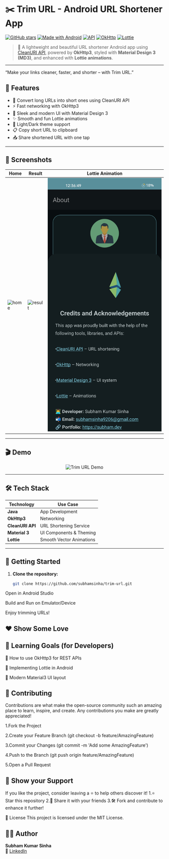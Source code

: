 # ✂️ Trim URL - Android URL Shortener App

[![GitHub stars](https://img.shields.io/github/stars/subhamsinhadev/trim-url.svg?style=social)](https://github.com/your-username/trim-url/stargazers)
[![Made with Android](https://img.shields.io/badge/Made%20with-Android-green?logo=android)](#)
[![API](https://img.shields.io/badge/API-CleanURI-blue)](https://cleanuri.com)
[![OkHttp](https://img.shields.io/badge/Library-OkHttp3-orange?logo=okhttp)](https://square.github.io/okhttp/)
[![Lottie](https://img.shields.io/badge/Animated%20by-Lottie-blueviolet?logo=lottie)](https://airbnb.io/lottie/)

> 🚀 A lightweight and beautiful URL shortener Android app using [CleanURI API](https://cleanuri.com), powered by **OkHttp3**, styled with **Material Design 3 (MD3)**, and enhanced with **Lottie animations**.

---
“Make your links cleaner, faster, and shorter – with Trim URL.”

## 📱 Features

- 🔗 Convert long URLs into short ones using CleanURI API
- ⚡ Fast networking with OkHttp3
- 🎨 Sleek and modern UI with Material Design 3
- ✨ Smooth and fun Lottie animations
- 🌙 Light/Dark theme support
- 📋 Copy short URL to clipboard
- 📤 Share shortened URL with one tap

---

## 📸 Screenshots

| Home | Result | Lottie Animation |
|------|--------|------------------|
| ![home](screenshots/home.png) | ![result](screenshots/about.png) | ![animation](screenshots/credits.jpg) |

---
<h2>🎬 Demo</h2>

<p align="center">
  <img src="screenshots/working-demo.gif" alt="Trim URL Demo" width="300"/>
</p>

---
## 🛠️ Tech Stack

| Technology      | Use Case                  |
|-----------------|---------------------------|
| **Java** | App Development           |
| **OkHttp3**     | Networking                |
| **CleanURI API**| URL Shortening Service    |
| **Material 3**  | UI Components & Theming   |
| **Lottie**      | Smooth Vector Animations  |

---

## 🚀 Getting Started

1. **Clone the repository:**
   ```bash
   git clone https://github.com/subhamsinha/trim-url.git
Open in Android Studio

Build and Run on Emulator/Device

Enjoy trimming URLs!
 

❤️ Show Some Love
---
## 🧠 Learning Goals (for Developers)
📌 How to use OkHttp3 for REST APIs

📌 Implementing Lottie in Android

📌 Modern Material3 UI layout

## 🤝 Contributing
Contributions are what make the open-source community such an amazing place to learn, inspire, and create. Any contributions you make are greatly appreciated!

1.Fork the Project

2.Create your Feature Branch (git checkout -b feature/AmazingFeature)

3.Commit your Changes (git commit -m 'Add some AmazingFeature')

4.Push to the Branch (git push origin feature/AmazingFeature)

5.Open a Pull Request
## 🌟 Show your Support
If you like the project, consider leaving a ⭐️ to help others discover it!
1.⭐ Star this repository
2.🔁 Share it with your friends
3.🛠️ Fork and contribute to enhance it further!

📄 License
This project is licensed under the MIT License.
## 👨‍💻 Author

**Subham Kumar Sinha**  
📧 [LinkedIn](https://www.linkedin.com/in/subham-sinha-ai)  


